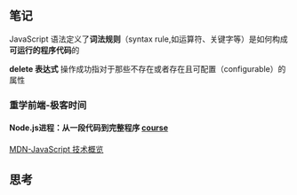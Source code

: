 
## 笔记

JavaScript 语法定义了**词法规则**（syntax rule,如运算符、关键字等）是如何构成**可运行的程序代码**的

**delete 表达式** 操作成功指对于那些不存在或者存在且可配置（configurable）的属性

### 重学前端-极客时间
#### Node.js进程：从一段代码到完整程序 [course](https://time.geekbang.org/column/article/842418)



[MDN-JavaScript 技术概览](https://developer.mozilla.org/zh-CN/docs/Web/JavaScript/JavaScript_technologies_overview)



## 思考

